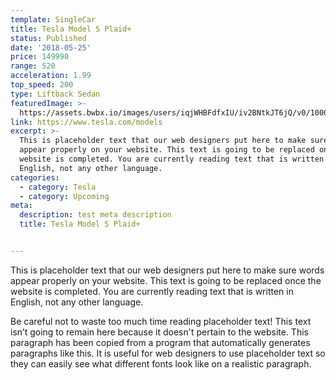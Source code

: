 ```yaml
---
template: SingleCar
title: Tesla Model S Plaid+
status: Published
date: '2018-05-25'
price: 149990
range: 520
acceleration: 1.99
top_speed: 200
type: Liftback Sedan
featuredImage: >-
  https://assets.bwbx.io/images/users/iqjWHBFdfxIU/iv2BNtkJT6jQ/v0/1000x-1.jpg
link: https://www.tesla.com/models
excerpt: >-
  This is placeholder text that our web designers put here to make sure words
  appear properly on your website. This text is going to be replaced once the
  website is completed. You are currently reading text that is written in
  English, not any other language.
categories:
  - category: Tesla
  - category: Upcoming
meta:
  description: test meta description
  title: Tesla Model S Plaid+


---
```


This is placeholder text that our web designers put here to make sure words appear properly on your website. This text is going to be replaced once the website is completed. You are currently reading text that is written in English, not any other language.

Be careful not to waste too much time reading placeholder text! This text isn’t going to remain here because it doesn't pertain to the website. This paragraph has been copied from a program that automatically generates paragraphs like this. It is useful for web designers to use placeholder text so they can easily see what different fonts look like on a realistic paragraph.
